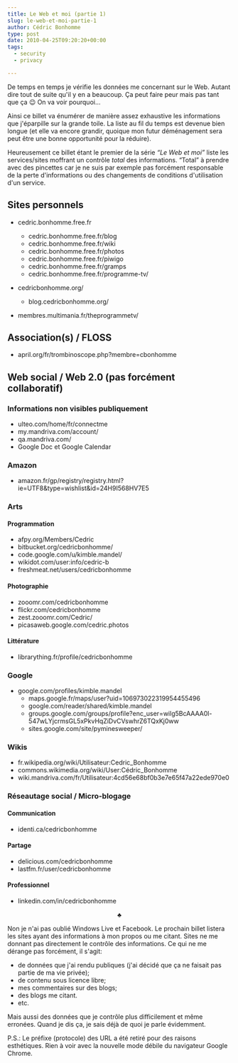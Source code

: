```yaml
---
title: Le Web et moi (partie 1)
slug: le-web-et-moi-partie-1
author: Cédric Bonhomme
type: post
date: 2010-04-25T09:20:20+00:00
tags:
  - security
  - privacy

---
```

De temps en temps je vérifie les données me concernant sur le Web.
Autant dire tout de suite qu'il y en a beaucoup.
Ça peut faire peur mais pas tant que ça 😉 On va voir pourquoi…

Ainsi ce billet va énumérer de manière assez exhaustive les informations que
j'éparpille sur la grande toile. La liste au fil du temps est devenue bien
longue (et elle va encore grandir, quoique mon futur déménagement sera peut
être une bonne opportunité pour la réduire).

Heureusement ce billet étant le premier de la série
_&#8220;Le Web et moi&#8221;_ liste les services/sites moffrant un contrôle
_total_ des informations. &#8220;Total&#8221; à prendre avec des pincettes car
je ne suis par exemple pas forcément responsable de la perte d'informations ou
des changements de conditions d'utilisation d'un service.

## Sites personnels

  * cedric.bonhomme.free.fr 
      * cedric.bonhomme.free.fr/blog
      * cedric.bonhomme.free.fr/wiki
      * cedric.bonhomme.free.fr/photos
      * cedric.bonhomme.free.fr/piwigo
      * cedric.bonhomme.free.fr/gramps
      * cedric.bonhomme.free.fr/programme-tv/

  * cedricbonhomme.org/ 
      * blog.cedricbonhomme.org/

  * membres.multimania.fr/theprogrammetv/

## Association(s) / FLOSS

  * april.org/fr/trombinoscope.php?membre=cbonhomme

## Web social / Web 2.0 (pas forcément collaboratif)

### Informations non visibles publiquement

  * ulteo.com/home/fr/connectme
  * my.mandriva.com/account/
  * qa.mandriva.com/
  * Google Doc et Google Calendar

### Amazon

  * amazon.fr/gp/registry/registry.html?ie=UTF8&type=wishlist&id=24H9I568HV7E5

### Arts

#### Programmation

  * afpy.org/Members/Cedric
  * bitbucket.org/cedricbonhomme/
  * code.google.com/u/kimble.mandel/
  * wikidot.com/user:info/cedric-b
  * freshmeat.net/users/cedricbonhomme

#### Photographie

  * zooomr.com/cedricbonhomme
  * flickr.com/cedricbonhomme
  * zest.zooomr.com/Cedric/
  * picasaweb.google.com/cedric.photos

#### Littérature

  * librarything.fr/profile/cedricbonhomme

### Google

  * google.com/profiles/kimble.mandel 
      * maps.google.fr/maps/user?uid=106973022319954455496
      * google.com/reader/shared/kimble.mandel
      * groups.google.com/groups/profile?enc_user=wilg5BcAAAA0l-547wLYjcrmsGL5xPkvHqZiDvCVswhrZ6TQxKj0ww
      * sites.google.com/site/pyminesweeper/

### Wikis

  * fr.wikipedia.org/wiki/Utilisateur:Cedric_Bonhomme
  * commons.wikimedia.org/wiki/User:Cédric_Bonhomme
  * wiki.mandriva.com/fr/Utilisateur:4cd56e68bf0b3e7e65f47a22ede970e0

### Réseautage social / Micro-blogage

#### Communication

  * identi.ca/cedricbonhomme

#### Partage

  * delicious.com/cedricbonhomme
  * lastfm.fr/user/cedricbonhomme

#### Professionnel

  * linkedin.com/in/cedricbonhomme

<p style="text-align: center;">
  ♣
</p>

Non je n'ai pas oublié Windows Live et Facebook. Le prochain billet listera les sites ayant des informations à mon propos ou me citant. Sites ne me donnant pas directement le contrôle des informations. Ce qui ne me dérange pas forcément, il s'agit:

  * de données que j'ai rendu publiques (j'ai décidé que ça ne faisait pas partie de ma vie privée);
  * de contenu sous licence libre;
  * mes commentaires sur des blogs;
  * des blogs me citant.
  * etc.

Mais aussi des données que je contrôle plus difficilement et même erronées. Quand je dis ça, je sais déjà de quoi je parle évidemment.

P.S.: Le préfixe (protocole) des URL a été retiré pour des raisons esthétiques. Rien à voir avec la nouvelle mode débile du navigateur Google Chrome.

<div id="_mcePaste" style="position: absolute; left: -10000px; top: 1132px; width: 1px; height: 1px; overflow: hidden;">
  <p>
    De temps en temps je vérifie les données me concernant sur le Web. Autant dire tout de suite qu'il y en a beaucoup. Ça peut faire peur mais pas tant que ça 😉 On va voir pourquoi…
  </p>
  
  <p>
    Ainsi ce billet va énumérer de manière assez exhaustive les informations que jéparpille sur la grande toile. La liste au fil du temps est devenue bien longue (et elle va encore grandir, quoique mon futur déménagement sera peut être une bonne opportunité pour la réduire).
  </p>
  
  <p>
    Heureusement ce billet étant le premier de la série &#8220;Le Web et moi&#8221; liste les services/sites moffrant un contrôle total des informations. &#8220;Total&#8221; à prendre avec des pincettes car je ne suis par exemple pas forcément responsable de la perte d'informations ou des changements de conditions d'utilisation d'un service.<br /> Sites personnels
  </p>
  
  <p>
    * cedric.bonhomme.free.fr<br /> o cedric.bonhomme.free.fr/blog<br /> o cedric.bonhomme.free.fr/wiki<br /> o cedric.bonhomme.free.fr/photos<br /> o cedric.bonhomme.free.fr/piwigo<br /> o cedric.bonhomme.free.fr/gramps<br /> o cedric.bonhomme.free.fr/programme-tv/
  </p>
  
  <p>
    * cedricbonhomme.org/<br /> o blog.cedricbonhomme.org/
  </p>
  
  <p>
    * membres.multimania.fr/theprogrammetv/
  </p>
  
  <p>
    Association(s) / FLOSS
  </p>
  
  <p>
    * april.org/fr/trombinoscope.php?membre=cbonhomme
  </p>
  
  <p>
    Web social / Web 2.0 (pas forcément collaboratif)<br /> Informations non visibles publiquement
  </p>
  
  <p>
    * ulteo.com/home/fr/connectme<br /> * my.mandriva.com/account/<br /> * qa.mandriva.com/
  </p>
  
  <p>
    Amazon
  </p>
  
  <p>
    * amazon.fr/gp/registry/registry.html?ie=UTF8&type=wishlist&id=24H9I568HV7E5
  </p>
  
  <p>
    Arts<br /> Programmation
  </p>
  
  <p>
    * afpy.org/Members/Cedric<br /> * bitbucket.org/cedricbonhomme/<br /> * code.google.com/u/kimble.mandel/<br /> * wikidot.com/user:info/cedric-b<br /> * freshmeat.net/users/cedricbonhomme
  </p>
  
  <p>
    Photographie
  </p>
  
  <p>
    * zooomr.com/cedricbonhomme<br /> * flickr.com/cedricbonhomme<br /> * zest.zooomr.com/Cedric/
  </p>
  
  <p>
    Littérature
  </p>
  
  <p>
    * librarything.fr/profile/cedricbonhomme
  </p>
  
  <p>
    Google
  </p>
  
  <p>
    * google.com/profiles/kimble.mandel<br /> o http://maps.google.fr/maps/user?uid=106973022319954455496<br /> o google.com/reader/shared/kimble.mandel<br /> o sites.google.com/site/pyminesweeper/
  </p>
  
  <p>
    Wikis
  </p>
  
  <p>
    * fr.wikipedia.org/wiki/Utilisateur:Cedric_Bonhomme<br /> * commons.wikimedia.org/wiki/User:Cédric_Bonhomme<br /> * wiki.mandriva.com/fr/Utilisateur:4cd56e68bf0b3e7e65f47a22ede970e0
  </p>
  
  <p>
    Réseautage social / Micro-blogage<br /> Communication
  </p>
  
  <p>
    * identi.ca/cedricbonhomme
  </p>
  
  <p>
    Partage
  </p>
  
  <p>
    * delicious.com/cedricbonhomme<br /> * lastfm.fr/user/cedricbonhomme
  </p>
  
  <p>
    Professionnel
  </p>
  
  <p>
    * linkedin.com/in/cedricbonhomme
  </p>
  
  <p>
    Non je n'ai pas oublié Windows Live et Facebook. Le prochain billet listera les sites ayant des informations à mon propos ou me citant. Sites ne me donnant pas directement le contrôle des informations. Ce qui ne me dérange pas forcément, il s'agit:
  </p>
  
  <p>
    * de données que j'ai rendu publique (j'ai décidé que ça ne faisait pas partie de ma vie privée);<br /> * de contenu libre (réutilisable);<br /> * mes commentaires sur des blogs;<br /> * des blogs me citant.
  </p>
  
  <p>
    Mais aussi des données que je contrôle plus difficilement et même erronées. Quand je dis ça, je sais déjà de quoi je parle évidemment.
  </p>
  
  <p>
    P.S.: Le préfixe (protocole) des URL a été retiré pour des raisons esthétiques. Rien à voir avec la nouvelle mode débile du navigateur Google Chrome.
  </p>
</div>
